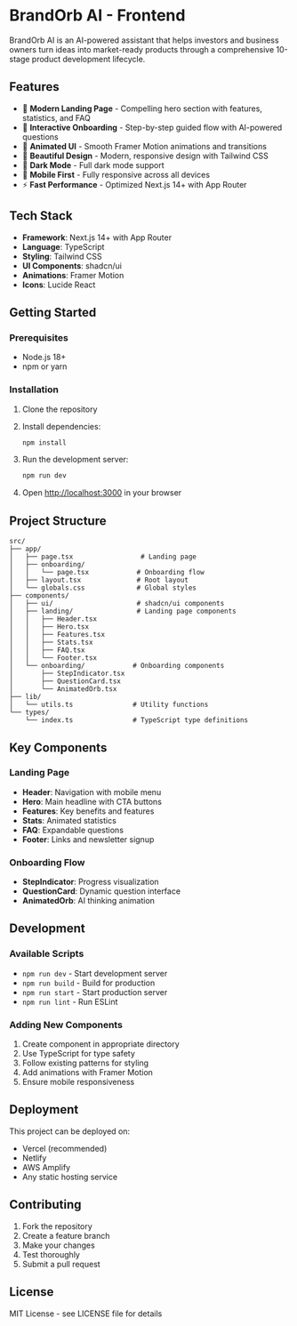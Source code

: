 # BrandOrb AI - Frontend

BrandOrb AI is an AI-powered assistant that helps investors and business owners turn ideas into market-ready products through a comprehensive 10-stage product development lifecycle.

## Features

- 🚀 **Modern Landing Page** - Compelling hero section with features, statistics, and FAQ
- 🎯 **Interactive Onboarding** - Step-by-step guided flow with AI-powered questions
- 💫 **Animated UI** - Smooth Framer Motion animations and transitions
- 🎨 **Beautiful Design** - Modern, responsive design with Tailwind CSS
- 🌙 **Dark Mode** - Full dark mode support
- 📱 **Mobile First** - Fully responsive across all devices
- ⚡ **Fast Performance** - Optimized Next.js 14+ with App Router

## Tech Stack

- **Framework**: Next.js 14+ with App Router
- **Language**: TypeScript
- **Styling**: Tailwind CSS
- **UI Components**: shadcn/ui
- **Animations**: Framer Motion
- **Icons**: Lucide React

## Getting Started

### Prerequisites

- Node.js 18+ 
- npm or yarn

### Installation

1. Clone the repository
2. Install dependencies:
   ```bash
   npm install
   ```

3. Run the development server:
   ```bash
   npm run dev
   ```

4. Open [http://localhost:3000](http://localhost:3000) in your browser

## Project Structure

```
src/
├── app/
│   ├── page.tsx                 # Landing page
│   ├── onboarding/
│   │   └── page.tsx            # Onboarding flow
│   ├── layout.tsx              # Root layout
│   └── globals.css             # Global styles
├── components/
│   ├── ui/                     # shadcn/ui components
│   ├── landing/                # Landing page components
│   │   ├── Header.tsx
│   │   ├── Hero.tsx
│   │   ├── Features.tsx
│   │   ├── Stats.tsx
│   │   ├── FAQ.tsx
│   │   └── Footer.tsx
│   └── onboarding/            # Onboarding components
│       ├── StepIndicator.tsx
│       ├── QuestionCard.tsx
│       └── AnimatedOrb.tsx
├── lib/
│   └── utils.ts               # Utility functions
└── types/
    └── index.ts               # TypeScript type definitions
```

## Key Components

### Landing Page
- **Header**: Navigation with mobile menu
- **Hero**: Main headline with CTA buttons
- **Features**: Key benefits and features
- **Stats**: Animated statistics
- **FAQ**: Expandable questions
- **Footer**: Links and newsletter signup

### Onboarding Flow
- **StepIndicator**: Progress visualization
- **QuestionCard**: Dynamic question interface
- **AnimatedOrb**: AI thinking animation

## Development

### Available Scripts

- `npm run dev` - Start development server
- `npm run build` - Build for production
- `npm run start` - Start production server
- `npm run lint` - Run ESLint

### Adding New Components

1. Create component in appropriate directory
2. Use TypeScript for type safety
3. Follow existing patterns for styling
4. Add animations with Framer Motion
5. Ensure mobile responsiveness

## Deployment

This project can be deployed on:
- Vercel (recommended)
- Netlify
- AWS Amplify
- Any static hosting service

## Contributing

1. Fork the repository
2. Create a feature branch
3. Make your changes
4. Test thoroughly
5. Submit a pull request

## License

MIT License - see LICENSE file for details
